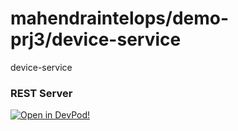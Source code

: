 # mahendraintelops/demo-prj3/device-service
device-service


### REST Server



    










[![Open in DevPod!](https://devpod.sh/assets/open-in-devpod.svg)](https://devpod.sh/open#https://github.com/mahendraintelops/demo-prj3/device-service)